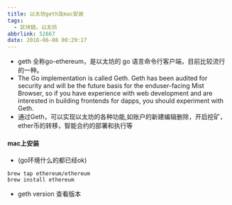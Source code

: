 ```yaml
---
title: 以太坊geth及mac安装
tags:
  - 区块链，以太坊
abbrlink: 52667
date: 2018-06-08 00:29:17
---
```




- geth 全称go-ethereum，是以太坊的 go 语言命令行客户端，目前比较流行的一种。
- The Go implementation is called Geth. Geth has been audited for security and will be the future basis for the enduser-facing Mist Browser, so if you have experience with web development and are interested in building frontends for dapps, you should experiment with Geth.
- 通过Geth，可以实现以太坊的各种功能,如账户的新建编辑删除，开启挖矿，ether币的转移，智能合约的部署和执行等
<!-- moere -->

#### mac上安装
- (go环境什么的都已经ok)

```
brew tap ethereum/ethereum
brew install ethereum
```
- geth version 查看版本
